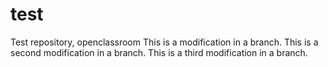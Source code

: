# test
Test repository, openclassroom 
This is a modification in a branch.
This is a second modification in a branch.
This is a third modification in a branch.
